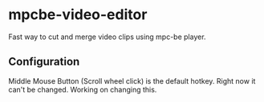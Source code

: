 # mpcbe-video-editor
Fast way to cut and merge video clips using mpc-be player.

## Configuration

Middle Mouse Button (Scroll wheel click) is the default hotkey. Right now it can't be changed. Working on changing this.


